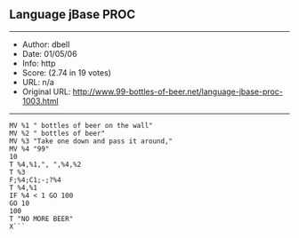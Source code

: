 
## Language jBase PROC ##
---
- Author: dbell
- Date: 01/05/06
- Info: http
- Score:  (2.74 in 19 votes)
- URL: n/a
- Original URL: http://www.99-bottles-of-beer.net/language-jbase-proc-1003.html
---

```PQN
MV %1 " bottles of beer on the wall"
MV %2 " bottles of beer"
MV %3 "Take one down and pass it around,"
MV %4 "99"
10
T %4,%1,", ",%4,%2
T %3
F;%4;C1;-;?%4
T %4,%1
IF %4 < 1 GO 100
GO 10
100
T "NO MORE BEER"
X```